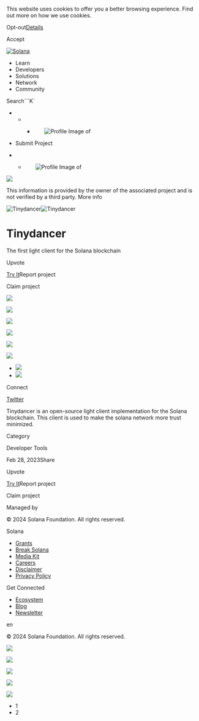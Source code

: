 This website uses cookies to offer you a better browsing experience. Find out
more on how we use cookies.

Opt-out[Details](/privacy-policy#collection-of-information)

Accept

[![Solana](/_next/static/media/logotype.e4df684f.svg)](/)

  * Learn
  * Developers
  * Solutions
  * Network
  * Community

Search```K`

  *   *   * ![](data:image/svg+xml,%3csvg%20xmlns=%27http://www.w3.org/2000/svg%27%20version=%271.1%27%20width=%2728%27%20height=%2728%27/%3e)![Profile Image of ](/_next/static/media/ecosystem_user.7ebb52fa.svg)

  * Submit Project
  *   * ![](data:image/svg+xml,%3csvg%20xmlns=%27http://www.w3.org/2000/svg%27%20version=%271.1%27%20width=%2728%27%20height=%2728%27/%3e)![Profile Image of ](/_next/static/media/ecosystem_user.7ebb52fa.svg)

![](/_next/image?url=%2F_next%2Fstatic%2Fmedia%2Fhero.631479cd.png&w=3840&q=75)

This information is provided by the owner of the associated project and is not
verified by a third party. More info

![Tinydancer](/_next/image?url=%2Fapi%2Fprojectimg%2Fcljna2f9n000amn0fp740eogn%3Ftype%3DLOGO&w=3840&q=75)![Tinydancer](/_next/image?url=%2Fapi%2Fprojectimg%2Fcljna2f9n000amn0fp740eogn%3Ftype%3DLOGO&w=3840&q=75)

# Tinydancer

The first light client for the Solana blockchain

Upvote

[Try It](https://www.tinydancer.io/)Report project

Claim project

![](/api/projectimg/cljna2f9n000amn0fp740eogn?type=IMG&number=0)

![](/api/projectimg/cljna2f9n000amn0fp740eogn?type=IMG&number=1)

![](/api/projectimg/cljna2f9n000amn0fp740eogn?type=IMG&number=0)

![](/api/projectimg/cljna2f9n000amn0fp740eogn?type=IMG&number=1)

![](/api/projectimg/cljna2f9n000amn0fp740eogn?type=IMG&number=0)

![](/api/projectimg/cljna2f9n000amn0fp740eogn?type=IMG&number=1)

  * ![](/_next/image?url=%2Fapi%2Fprojectimg%2Fcljna2f9n000amn0fp740eogn%3Ftype%3DIMG%26number%3D0&w=3840&q=75)
  * ![](/_next/image?url=%2Fapi%2Fprojectimg%2Fcljna2f9n000amn0fp740eogn%3Ftype%3DIMG%26number%3D1&w=3840&q=75)

Connect

[Twitter](https://twitter.com/tinydancerio)

Tinydancer is an open-source light client implementation for the Solana
blockchain. This client is used to make the solana network more trust
minimized.

Category

Developer Tools

Feb 28, 2023Share

Upvote

[Try It](https://www.tinydancer.io/)Report project

Claim project

Managed by

[](/)

[](/youtube)[](/twitter)[](/discord)[](/reddit)[](/github)[](/telegram)

© 2024 Solana Foundation. All rights reserved.

Solana

  * [Grants](https://solana.org/grants)
  * [Break Solana](https://break.solana.com/)
  * [Media Kit](/branding)
  * [Careers](https://jobs.solana.com/)
  * [Disclaimer](/tos)
  * [Privacy Policy](/privacy-policy)

Get Connected

  * [Ecosystem](/ecosystem)
  * [Blog](/news)
  * [Newsletter](/newsletter)

en

© 2024 Solana Foundation. All rights reserved.

![](/api/projectimg/cljna2f9n000amn0fp740eogn?type=IMG&number=1)

![](/api/projectimg/cljna2f9n000amn0fp740eogn?type=IMG&number=0)

![](/api/projectimg/cljna2f9n000amn0fp740eogn?type=IMG&number=1)

![](/api/projectimg/cljna2f9n000amn0fp740eogn?type=IMG&number=0)

![](/api/projectimg/cljna2f9n000amn0fp740eogn?type=IMG&number=1)

  * 1
  * 2

